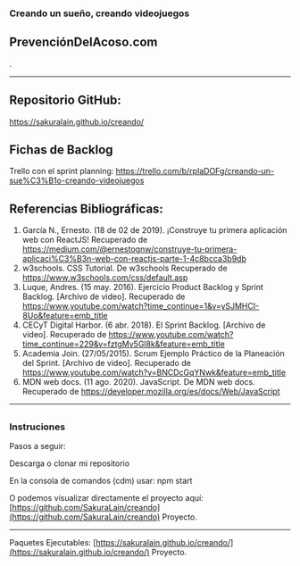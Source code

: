 ### Creando un sueño, creando videojuegos

## PrevenciónDelAcoso.com

.

***
##
## Repositorio GitHub: 

https://sakuralain.github.io/creando/

##
## Fichas de Backlog

Trello con el sprint planning: https://trello.com/b/rpIaDOFg/creando-un-sue%C3%B1o-creando-videojuegos

##
## Referencias Bibliográficas:

1. García N., Ernesto. (18 de 02 de 2019). ¡Construye tu primera aplicación web con ReactJS! Recuperado de https://medium.com/@ernestognw/construye-tu-primera-aplicaci%C3%B3n-web-con-reactjs-parte-1-4c8bcca3b9db
2. w3schools. CSS Tutorial. De w3schools Recuperado de https://www.w3schools.com/css/default.asp
3. Luque, Andres. (15 may. 2016). Ejercicio Product Backlog y Sprint Backlog. [Archivo de video].  Recuperado de https://www.youtube.com/watch?time_continue=1&v=ySJMHCI-8Uo&feature=emb_title
4. CECyT Digital Harbor. (6 abr. 2018). El Sprint Backlog. [Archivo de video].   Recuperado de https://www.youtube.com/watch?time_continue=229&v=fztgMv5Gl8k&feature=emb_title
5. Academia Join. (27/05/2015). Scrum Ejemplo Práctico de la Planeación del Sprint. [Archivo de video].  Recuperado de https://www.youtube.com/watch?v=BNCDcGqYNwk&feature=emb_title
6. MDN web docs. (11 ago. 2020). JavaScript. De MDN web docs.  Recuperado de  https://developer.mozilla.org/es/docs/Web/JavaScript 


***
##
### Instruciones

Pasos a seguir:

Descarga o clonar mi repositorio

En la consola de comandos (cdm) usar:
npm start


O podemos visualizar directamente el proyecto aquí: [https://github.com/SakuraLain/creando](https://github.com/SakuraLain/creando) Proyecto.


***
Paquetes Ejecutables: [https://sakuralain.github.io/creando/](https://sakuralain.github.io/creando/) Proyecto.
